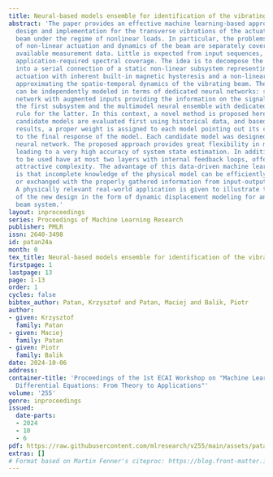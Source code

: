```yaml
---
title: Neural-based models ensemble for identification of the vibrating beam system
abstract: 'The paper provides an effective machine learning-based approach to model
  design and implementation for the transverse vibrations of the actuated cantilever
  beam under the regime of nonlinear loads. In particular, the problems of reconstruction
  of non-linear actuation and dynamics of the beam are separately covered based on
  available measurement data. Little is expected from input sequences, except for
  application-required spectral coverage. The idea is to decompose the whole system
  into a serial connection of a static non-linear subsystem representing electromagnetic
  actuation with inherent built-in magnetic hysteresis and a non-linear dynamic subsystem
  approximating the spatio-temporal dynamics of the vibrating beam. Then, both components
  can be independently modeled in terms of dedicated neural networks: static feedforward
  network with augmented inputs providing the information on the signal gradient for
  the first subsystem and the multimodel neural ensemble with dedicated data fusion
  rule for the latter. In this context, a novel method is proposed here, where all
  candidate models are evaluated first using historical data, and based on achieved
  results, a proper weight is assigned to each model pointing out its contribution
  to the final response of the model. Each candidate model was designed using a recurrent
  neural network. The proposed approach provides great flexibility in model design,
  leading to a very high accuracy of system state estimation. In addition, the networks
  to be used have at most two layers with internal feedback loops, offering competitively
  attractive complexity. The advantage of this data-driven machine learning scheme
  is that incomplete knowledge of the physical model can be efficiently recovered
  or exchanged with the properly gathered information from input-output measurements.
  A physically relevant real-world application is given to illustrate the potential
  of the new design in the form of dynamic displacement modeling for an actuated vibrating
  beam system.'
layout: inproceedings
series: Proceedings of Machine Learning Research
publisher: PMLR
issn: 2640-3498
id: patan24a
month: 0
tex_title: Neural-based models ensemble for identification of the vibrating beam system
firstpage: 1
lastpage: 13
page: 1-13
order: 1
cycles: false
bibtex_author: Patan, Krzysztof and Patan, Maciej and Balik, Piotr
author:
- given: Krzysztof
  family: Patan
- given: Maciej
  family: Patan
- given: Piotr
  family: Balik
date: 2024-10-06
address:
container-title: 'Proceedings of the 1st ECAI Workshop on "Machine Learning Meets
  Differential Equations: From Theory to Applications"'
volume: '255'
genre: inproceedings
issued:
  date-parts:
  - 2024
  - 10
  - 6
pdf: https://raw.githubusercontent.com/mlresearch/v255/main/assets/patan24a/patan24a.pdf
extras: []
# Format based on Martin Fenner's citeproc: https://blog.front-matter.io/posts/citeproc-yaml-for-bibliographies/
---
```

